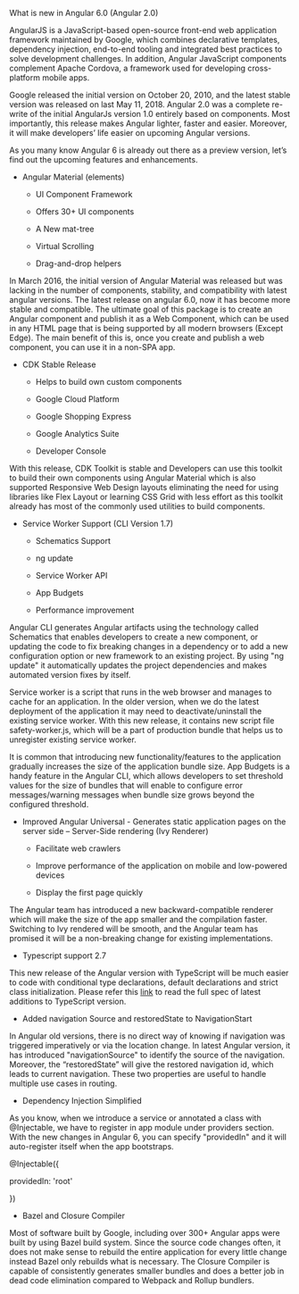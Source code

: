 What is new in Angular 6.0 (Angular 2.0)

AngularJS is a JavaScript-based open-source front-end web application framework maintained by Google, which combines declarative templates, dependency injection, end-to-end tooling and integrated best practices to solve development challenges. In addition, Angular JavaScript components complement Apache Cordova, a framework used for developing cross-platform mobile apps. 

Google released the initial version on October 20, 2010, and the latest stable version was released on last May 11, 2018. Angular 2.0 was a complete re-write of the initial AngularJs version 1.0 entirely based on components. Most importantly, this release makes Angular lighter, faster and easier. Moreover, it will make developers’ life easier on upcoming Angular versions.

As you many know Angular 6 is already out there as a preview version, let’s find out the upcoming features and enhancements.  

* Angular Material (elements)

    * UI Component Framework

    * Offers 30+ UI components

    * A New mat-tree

    * Virtual Scrolling

    * Drag-and-drop helpers 

In March 2016, the initial version of Angular Material was released but was lacking in the number of components, stability, and compatibility with latest angular versions. The latest release on angular 6.0, now it has become more stable and compatible. The ultimate goal of this package is to create an Angular component and publish it as a Web Component, which can be used in any HTML page that is being supported by all modern browsers (Except Edge). The main benefit of this is, once you create and publish a web component, you can use it in a non-SPA app.

* CDK Stable Release

    * Helps to build own custom components

    * Google Cloud Platform

    * Google Shopping Express

    * Google Analytics Suite

    * Developer Console

With this release, CDK Toolkit is stable and Developers can use this toolkit to build their own components using Angular Material which is also supported Responsive Web Design layouts eliminating the need for using libraries like Flex Layout or learning CSS Grid with less effort as this toolkit already has most of the commonly used utilities to build components.

* Service Worker Support (CLI Version 1.7)

    * Schematics Support

    * ng update

    * Service Worker API

    * App Budgets

    * Performance improvement

Angular CLI generates Angular artifacts using the technology called Schematics that enables developers to create a new component, or updating the code to fix breaking changes in a dependency or to add a new configuration option or new framework to an existing project. By using "ng update" it automatically updates the project dependencies and makes automated version fixes by itself. 

Service worker is a script that runs in the web browser and manages to cache for an application. In the older version, when we do the latest deployment of the application it may need to deactivate/uninstall the existing service worker. With this new release, it contains new script file safety-worker.js, which will be a part of production bundle that helps us to unregister existing service worker.

It is common that introducing new functionality/features to the application gradually increases the size of the application bundle size. App Budgets is a handy feature in the Angular CLI, which allows developers to set threshold values for the size of bundles that will enable to configure error messages/warning messages when bundle size grows beyond the configured threshold.

* Improved Angular Universal - Generates static application pages on the server side – Server-Side rendering  (Ivy Renderer)

    * Facilitate web crawlers

    * Improve performance of the application on mobile and low-powered devices

    * Display the first page quickly

The Angular team has introduced a new backward-compatible renderer which will make the size of the app smaller and the compilation faster. Switching to Ivy rendered will be smooth, and the Angular team has promised it will be a non-breaking change for existing implementations.

* Typescript support 2.7

This new release of the Angular version with TypeScript will be much easier to code with conditional type declarations, default declarations and strict class initialization. Please refer this [link](https://github.com/Microsoft/TypeScript/wiki/What's-new-in-TypeScript) to read the full spec of latest additions to TypeScript version.

* Added navigation Source and restoredState to NavigationStart

In Angular old versions, there is no direct way of knowing if navigation was triggered imperatively or via the location change. In latest Angular version, it has introduced "navigationSource" to identify the source of the navigation. Moreover, the “restoredState” will give the restored navigation id, which leads to current navigation. These two properties are useful to handle multiple use cases in routing.

* Dependency Injection Simplified 

As you know, when we introduce a service or annotated a class with @Injectable, we have to register in app module under providers section. With the new changes in Angular 6, you can specify "providedIn" and it will auto-register itself when the app bootstraps.

@Injectable({

  providedIn: 'root'

})

* Bazel and Closure Compiler

Most of software built by Google, including over 300+ Angular apps were built by using Bazel build system. Since the source code changes often, it does not make sense to rebuild the entire application for every little change instead Bazel only rebuilds what is necessary. The Closure Compiler is capable of consistently generates smaller bundles and does a better job in dead code elimination compared to Webpack and Rollup bundlers.


